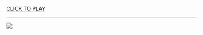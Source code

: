 
<a href="https://premium76.site?title=spelunky_unblocked_games&ref=13M">CLICK TO PLAY</a></h3>
<hr>

<a href="https://premium76.site?title=spelunky_unblocked_games&ref=13M"><img src="https://clearcache.store/games.png"></a>


